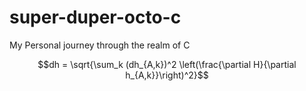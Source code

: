 # super-duper-octo-c
My Personal journey through the realm of C

$$dh = \sqrt{\sum_k (dh_{A,k})^2 \left(\frac{\partial H}{\partial h_{A,k}}\right)^2}$$

